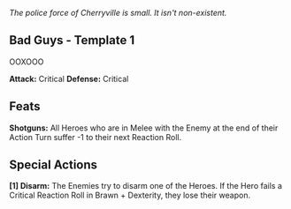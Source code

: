 *The police force of Cherryville is small. It isn't non-existent.*
## Bad Guys - Template 1
OOXOOO

**Attack:** Critical
**Defense:** Critical
## Feats
**Shotguns:** All Heroes who are in Melee with the Enemy at the end of their Action Turn suffer
-1 to their next Reaction Roll.
## Special Actions
**\[1] Disarm:** The Enemies try to disarm one of the Heroes.
If the Hero fails a Critical Reaction Roll in Brawn + Dexterity, they lose their weapon.